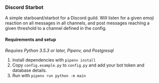 ### Discord Starbot

A simple starboard/starbot for a Discord guild. Will listen for a given emoji reaction on all messages in all channels, and post messages reaching a given threshold to a channel defined in the config.

#### Requirements and setup
_Requires Python 3.5.3 or later, Pipenv, and Postgresql_
1. Install dependencies with `pipenv install`
2. Copy `config.example.py` to `config.py` and add your bot token and database details.
3. Run with `pipenv run python -m main`
